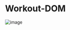 # Workout-DOM
 
![image](https://user-images.githubusercontent.com/12413810/195135806-1035441b-a77c-47c5-9c16-1cd311e3ab3a.png)
